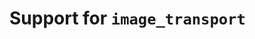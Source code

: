 # Support for `image_transport`

```{doxygenstruct} icey::ImageTransportSubscription
```
```{doxygenstruct} icey::ImageTransportSubscriptionImpl
```

```{doxygenstruct} icey::ImageTransportPublisher
```


```{doxygenstruct} icey::CameraSubscription
```
```{doxygenstruct} icey::CameraSubscriptionImpl
```

```{doxygenstruct} icey::CameraPublisher
```

